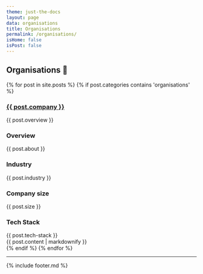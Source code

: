 ```yaml
---
theme: just-the-docs
layout: page
data: organisations
title: Organisations
permalink: /organisations/
isHome: false
isPost: false
---
```


## Organisations 🔗

<div class="posts">
  {% for post in site.posts %}
    {% if post.categories contains 'organisations' %}
      <div class="experience-entry">
        <h3><a href="{{ post.website }}" target="_blank">{{ post.company }}</a></h3>
        {{ post.overview }}
        <h3>Overview</h3>
        {{ post.about }}
        <h3>Industry</h3>
        {{ post.industry }}
        <h3>Company size</h3>
        {{ post.size }}
        <h3>Tech Stack</h3>
        {{ post.tech-stack }}
        <br />
        {{ post.content | markdownify }}
      </div>
    {% endif %}
  {% endfor %}
</div>

---

{% include footer.md %}
